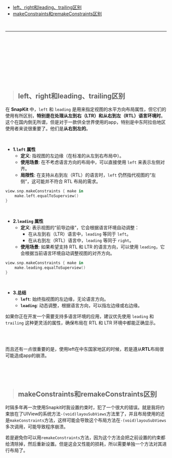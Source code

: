 > <h1 id=""></h1>
- [left、right和leading、trailing区别](#left、right和leading、trailing区别) 
- [makeConstraints和remakeConstraints区别](#makeConstraints和remakeConstraints区别)







<br/>

***
<br/><br/><br/>

> <h1 id=""></h1>

<br/><br/><br/>

> <h2 id="left、right和leading、trailing区别">left、right和leading、trailing区别</h2>


在 **SnapKit** 中，`left` 和 `leading` 是用来指定视图的水平方向布局属性，但它们的使用有所区别，**特别是在处理从左到右（LTR）和从右到左（RTL）语言环境时**。这个在国内倒无所谓，但是对于一款供全世界使用的app，特别是中东阿拉伯地区使用者来说很重要了。他们是**从右到左的**。

<br/>

 - **1.`left` 属性**
	- **定义**: 指视图的左边缘（在标准的从左到右布局中）。
	- **使用场景**: 在不考虑语言方向的布局中，可以直接使用 `left` 来表示左侧对齐。
	- **局限性**: 在支持从右到左（RTL）的语言时，`left` 仍然指代视图的“左侧”，这可能并不符合 RTL 布局的需求。

```swift
view.snp.makeConstraints { make in
    make.left.equalToSuperview()
}
```

<br/>

 - **2.`leading` 属性**
	- **定义**: 表示视图的“前导边缘”，它会根据语言环境自动调整：
	  - 在从左到右（LTR）语言中，`leading` 等同于 `left`。
	  - 在从右到左（RTL）语言中，`leading` 等同于 `right`。
	- **使用场景**: 如果希望支持 RTL 和 LTR 的语言方向，可以使用 `leading`，它会根据当前语言环境自动调整视图的对齐方向。

```swift
view.snp.makeConstraints { make in
    make.leading.equalToSuperview()
}
```

<br/>

 - **3.总结**
	- **`left`**: 始终指视图的左边缘，无论语言方向。
	- **`leading`**: 动态调整，根据语言方向，可以指左边缘或右边缘。

如果你正在开发一个需要支持多语言环境的应用，建议优先使用 `leading` 和 `trailing` 这种更灵活的属性，确保布局在 RTL 和 LTR 环境中都能正确显示。


<br/><br/>

而且还有一点很重要的是，使用left在中东国家地区的时候，若是遵从**RTL**布局很可能造成app的崩溃。



<br/><br/><br/>

> <h2 id="makeConstraints和remakeConstraints区别">makeConstraints和remakeConstraints区别</h2>

时隔多年再一次使用Snapkit时我设置约束时，犯了一个很大的错误。就是我将约束放在了UIView的系统方法`-(void)layouSubViews`方法里了，并且布局使用的还是`makeConstraints`方法，这样可能会导致这个布局方法在`-(void)layouSubViews`多次调用，可能导致程序崩溃。

若是避免你可以用`remakeConstraints`方法，因为这个方法会把之前设置的约束都给清除掉，然后重新设置。但是这会又性能的损耗，所以需要单独一个方法对其进行布局了。

